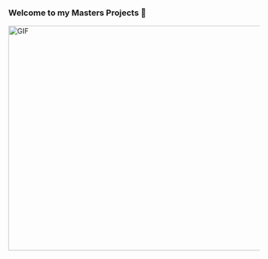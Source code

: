 ### Welcome to my Masters Projects 👋


<img align="center" alt="GIF" height="450"  width="700" src="https://i.pinimg.com/originals/37/9e/be/379ebe8f2a043833bededd41d4987cbd.gif" />
